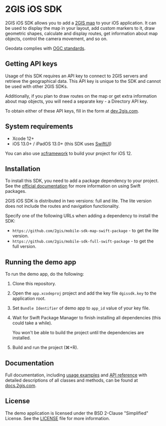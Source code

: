 # 2GIS iOS SDK

2GIS iOS SDK allows you to add a [2GIS map](https://2gis.ae/) to your iOS application. It can be used to display the map in your layout, add custom markers to it, draw geometric shapes, calculate and display routes, get information about map objects, control the camera movement, and so on.

Geodata complies with [OGC standards](https://en.wikipedia.org/wiki/Open_Geospatial_Consortium).

## Getting API keys

Usage of this SDK requires an API key to connect to 2GIS servers and retrieve the geographical data. This API key is unique to the SDK and cannot be used with other 2GIS SDKs.

Additionally, if you plan to draw routes on the map or get extra information about map objects, you will need a separate key - a Directory API key.

To obtain either of these API keys, fill in the form at [dev.2gis.com](https://dev.2gis.com/order/).

## System requirements

- Xcode 12+
- iOS 13.0+ / iPadOS 13.0+ (this SDK uses [SwiftUI](https://developer.apple.com/documentation/swiftui))

You can also use [xcframework](https://github.com/2gis/mobile-sdk-map-swift-package/blob/master/Package.swift) to build your project for iOS 12.

## Installation

To install this SDK, you need to add a package dependency to your project. See the [official documentation](https://developer.apple.com/documentation/swift_packages/adding_package_dependencies_to_your_app) for more information on using Swift packages.

2GIS iOS SDK is distributed in two versions: full and lite. The lite version does not include the routes and navigation functionality.

Specify one of the following URLs when adding a dependency to install the SDK:

- `https://github.com/2gis/mobile-sdk-map-swift-package` - to get the lite version.
- `https://github.com/2gis/mobile-sdk-full-swift-package` - to get the full version.

## Running the demo app

To run the demo app, do the following:

1. Clone this repository.

2. Open the `app.xcodeproj` project and add the key file `dgissdk.key` to the application root.

3. Set `Bundle Identifier` of demo app to `app_id` value of your key file.

4. Wait for Swift Package Manager to finish installing all dependencies (this could take a while).

   You won't be able to build the project until the dependencies are installed.

5. Build and run the project (⌘+R).

## Documentation

Full documentation, including [usage examples](https://docs.2gis.com/en/ios/sdk/examples) and [API reference](https://docs.2gis.com/en/ios/sdk/reference/Container) with detailed descriptions of all classes and methods, can be found at [docs.2gis.com](https://docs.2gis.com/en/ios/sdk/overview).

## License

The demo application is licensed under the BSD 2-Clause "Simplified" License. See the [LICENSE](https://github.com/2gis/native-sdk-ios-demo/blob/master/LICENSE) file for more information.
